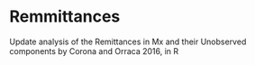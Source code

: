 # Remmittances
Update analysis of the Remittances in Mx and their Unobserved components by Corona and Orraca 2016, in R
